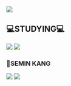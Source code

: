 <img src = "https://user-images.githubusercontent.com/80025304/149776260-d35134cf-9006-4009-a77f-71c757c97cab.jpg"/>
  
 ## 💻STUDYING💻
<img src="https://img.shields.io/badge/Python-3766AB?style=flat-square&logo=Python&logoColor=white"/></a>
<img src="https://img.shields.io/badge/C++-BDBDBD?style=flat-square&logo=simpleicons에서_아이콘이름&logoColor=white"/></a>
### 👤SEMIN KANG
<a href="https://www.instagram.com/smiwadler/"><img src="https://img.shields.io/badge/INSTA-smiwadler-pink"/></a>
<a href = "https://velog.io/@seeminglly"><img src = "https://img.shields.io/badge/VELOG-seeminglly-purple"/>


  
  
<!--
**seeminglly/seeminglly** is a ✨ _special_ ✨ repository because its `README.md` (this file) appears on your GitHub profile.

Here are some ideas to get you started:

- 🔭 I’m currently working on ...
- 🌱 I’m currently learning ...
- 👯 I’m looking to collaborate on ...
- 🤔 I’m looking for help with ...
- 💬 Ask me about ...
- 📫 How to reach me: ...
- 😄 Pronouns: ...
- ⚡ Fun fact: ...
-->
